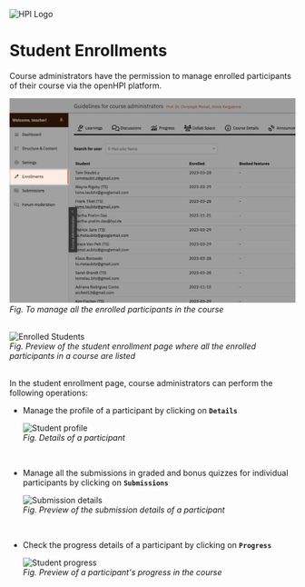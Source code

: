 ![HPI Logo](../../img/HPI_Logo.png)

# Student Enrollments

Course administrators have the permission to manage enrolled participants of their course via the openHPI platform.

![Student Enrolment Admin](../../img/features/coursemanagement/student-enrollments.png)  
*Fig. To manage all the enrolled participants in the course*  
<br>  

![Enrolled Students](../../img/features/coursemanagement/student_enrol_detail.png)  
*Fig. Preview of the student enrollment page where all the enrolled participants in a course are listed*  
<br>  

In the student enrollment page, course administrators can perform the following operations:  

* Manage the profile of a participant by clicking on **`Details`**  
  
  ![Student profile](../../img/features/coursemanagement/student_profile.png)  
*Fig. Details of a participant*  
<br>  

* Manage all the submissions in graded and bonus quizzes for individual participants by clicking on **`Submissions`**   
  
  ![Submission details](../../img/features/coursemanagement/st_en_submit.png)  
*Fig. Preview of the submission details of a participant*  
<br>

* Check the progress details of a participant by clicking on **`Progress`**   
  
  ![Student progress](../../img/features/coursemanagement/st_progress.png)  
*Fig. Preview of a participant's progress in the course*  
<br>
